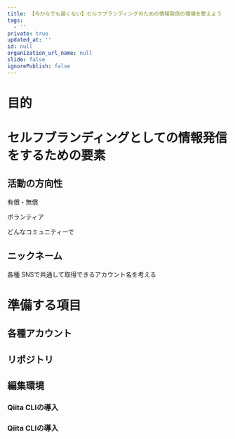 ```yaml
---
title: 【今からでも遅くない】セルフブランディングのための情報発信の環境を整えよう
tags:
  - ''
private: true
updated_at: ''
id: null
organization_url_name: null
slide: false
ignorePublish: false
---
```

# 目的

# セルフブランディングとしての情報発信をするための要素

## 活動の方向性

有償・無償

ボランティア

どんなコミュニティーで


## ニックネーム
各種 SNSで共通して取得できるアカウント名を考える

# 準備する項目


## 各種アカウント
## リポジトリ

## 編集環境
### Qiita CLIの導入

### Qiita CLIの導入
